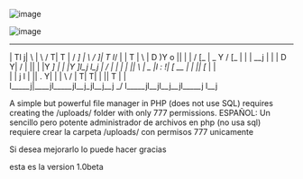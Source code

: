 ![image](https://github.com/user-attachments/assets/1e43e024-08a2-4cff-900c-75ebcb50e2cf)

![image](https://github.com/user-attachments/assets/3a046cf4-a8cb-4a6f-8bee-491b26f0d4ec)

 _____  ____  ___    ____    ____  __ __    ___      ____     ___  ______ 
|     Tl    j|   \  |    \  /    T|  T  |  /  _]    |    \   /  _]|      T
l__/  | |  T |    \ |  D  )Y  o  ||  |  | /  [_     |  _  Y /  [_ |      |
|   __j |  | |  D  Y|    / |     ||  |  |Y    _]    |  |  |Y    _]l_j  l_j
|  /  | |  | |     ||    \ |  _  |l  :  !|   [_  __ |  |  ||   [_   |  |  
|     | j  l |     ||  .  Y|  |  | \   / |     T|  T|  |  ||     T  |  |  
l_____j|____jl_____jl__j\_jl__j__j  \_/  l_____jl__jl__j__jl_____j  l__j  


A simple but powerful file manager in PHP (does not use SQL) requires creating the /uploads/ folder with only 777 permissions.
ESPAÑOL:
Un sencillo pero potente administrador de archivos en php (no usa sql) requiere crear la carpeta /uploads/ con permisos 777 unicamente

Si desea mejorarlo lo puede hacer gracias

esta es la version 1.0beta
